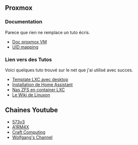 

## Proxmox

### Documentation 

Parece que rien ne remplace un tuto écris. 

- [Doc proxmox VM](https://pve.proxmox.com/pve-docs/pve-admin-guide.html#qm_virtual_machines_settings)
- [UID mapping](https://itsembedded.com/sysadmin/proxmox_bind_unprivileged_lxc/)

### Lien vers des Tutos

Voici quelques tuto trouvé sur le net que j'ai utilisé avec succes. 

- [Template LXC avec desktop](https://forum.proxmox.com/threads/how-to-create-a-template-for-lxc-ubuntu-desktop-with-sound.73695/)
- [Installation de Home Assistant](https://forum.proxmox.com/threads/guide-install-home-assistant-os-in-a-vm.143251/)
- [Nas ZFS en container LXC](https://www.youtube.com/watch?si=uNb3HVNwdK8xJMQQ&v=I7nfSCNKeck&feature=youtu.be)
- [Le Wiki de Linuxon](https://wiki.julien68.fr/)

## Chaines Youtube

- [573v3](https://www.youtube.com/@513v3/)
- [A1RM4X](https://www.youtube.com/@A1RM4X)
- [Craft Computing](https://www.youtube.com/@CraftComputing)
- [Wolfgang's Channel](https://www.youtube.com/@WolfgangsChannel)

